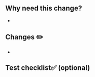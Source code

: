 ## Why need this change? 
<!-- 이 PR에 어떤 작업이 포함됐는지, 무슨 이유로 코드를 변경했는지에 대한 내용을 요약합니다. 또는 관련 문서를 링크합니다. -->
-

## Changes ✏️
<!-- 주요 수정 사항을 기재합니다. 핵심 수정사항은 커밋 Hash와 함께 기재합니다. -->
-

## Test checklist✅ (optional)
<!-- 테스트 계획 또는 완료 사항을 기재합니다. -->
